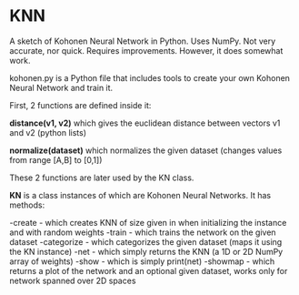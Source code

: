 # KNN
A sketch of Kohonen Neural Network in Python. Uses NumPy. Not very accurate, nor quick. Requires improvements. However, it does somewhat work.


kohonen.py is a Python file that includes tools to create your own Kohonen Neural Network and train it.

First, 2 functions are defined inside it:

  **distance(v1, v2)** which gives the euclidean distance between vectors v1 and v2 (python lists)
  
  **normalize(dataset)** which normalizes the given dataset (changes values from range [A,B] to [0,1])
  
  
  These 2 functions are later used by the KN class.
  

**KN** is a class instances of which are Kohonen Neural Networks. It has methods:

  -create - which creates KNN of size given in when initializing the instance and with random weights
  -train - which trains the network on the given dataset
  -categorize - which categorizes the given dataset (maps it using the KN instance)
  -net - which simply returns the KNN (a 1D or 2D NumPy array of weights)
  -show - which is simply print(net)
  -showmap - which returns a plot of the network and an optional given dataset, works only for network spanned over 2D spaces
